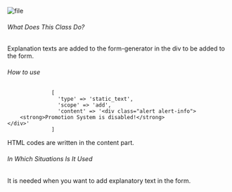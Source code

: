 ![file](https://s3.eu-central-1.amazonaws.com/static.testbank.az/uploads/files/15-1618904281-ok-image.png)

###### What Does This Class Do?

Explanation texts are added to the form-generator in the div to be added to the form.

###### How to use

```
              [
                'type' => 'static_text',
                'scope' => 'add',
                'content' => '<div class="alert alert-info">
    <strong>Promotion System is disabled!</strong>
</div>'
              ]
```

HTML codes are written in the content part.

###### In Which Situations Is It Used

It is needed when you want to add explanatory text in the form.





